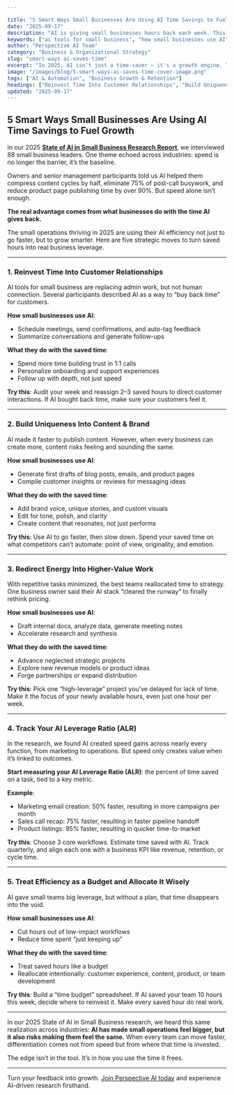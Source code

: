 ```yaml
---

title: "5 Smart Ways Small Businesses Are Using AI Time Savings to Fuel Growth"
date: "2025-09-17"
description: "AI is giving small businesses hours back each week. This post explores how top teams are using that time to drive growth, deepen customer relationships, and differentiate their brand."
keywords: ["ai tools for small business", "how small businesses use AI", "AI efficiency tools for SMBs", "market research for small businesses", "customer feedback analysis ai", "ai user research", "best ai tools for small businesses 2025"]
author: "Perspective AI Team"
category: "Business & Organizational Strategy"
slug: "smart-ways-ai-saves-time"
excerpt: "In 2025, AI isn't just a time-saver — it's a growth engine. This guide shows how small businesses are turning efficiency into strategy using real-world insights from recent research."
image: "/images/blog/5-smart-ways-ai-saves-time-cover-image.png"
tags: ["AI & Automation", "Business Growth & Retention"]
headings: ["Reinvest Time Into Customer Relationships", "Build Uniqueness Into Content & Brand", "Redirect Energy Into Higher-Value Work", "Track Your AI Leverage Ratio (ALR)", "Treat Efficiency as a Budget — and Allocate It Wisely"]
updated: "2025-09-17"
---
```


## 5 Smart Ways Small Businesses Are Using AI Time Savings to Fuel Growth

In our 2025 [**State of AI in Small Business Research Report**](https://getperspective.ai/state-of-ai-small-business-2025), we interviewed 88 small business leaders. One theme echoed across industries: speed is no longer the barrier, it’s the baseline.

Owners and senior management participants told us AI helped them compress content cycles by half, eliminate 75% of post-call busywork, and reduce product page publishing time by over 90%. But speed alone isn’t enough.

**The real advantage comes from what businesses do with the time AI gives back.**

The small operations thriving in 2025 are using their AI efficiency not just to go faster, but to grow smarter. Here are five strategic moves to turn saved hours into real business leverage.

---

### 1. Reinvest Time Into Customer Relationships

AI tools for small business are replacing admin work, but not human connection. Several participants described AI as a way to “buy back time” for customers.

**How small businesses use AI**:

- Schedule meetings, send confirmations, and auto-tag feedback
- Summarize conversations and generate follow-ups

**What they do with the saved time**:

- Spend more time building trust in 1:1 calls
- Personalize onboarding and support experiences
- Follow up with depth, not just speed

**Try this**: Audit your week and reassign 2–3 saved hours to direct customer interactions. If AI bought back time, make sure your customers feel it.

---

### 2. Build Uniqueness Into Content & Brand

AI made it faster to publish content. However, when every business can create more, content risks feeling and sounding the same.

**How small businesses use AI**:

- Generate first drafts of blog posts, emails, and product pages
- Compile customer insights or reviews for messaging ideas

**What they do with the saved time**:

- Add brand voice, unique stories, and custom visuals
- Edit for tone, polish, and clarity
- Create content that resonates, not just performs

**Try this**: Use AI to go faster, then slow down. Spend your saved time on what competitors can’t automate: point of view, originality, and emotion.

---

### 3. Redirect Energy Into Higher-Value Work

With repetitive tasks minimized, the best teams reallocated time to strategy. One business owner said their AI stack “cleared the runway” to finally rethink pricing.

**How small businesses use AI**:

- Draft internal docs, analyze  data, generate meeting notes
- Accelerate research and synthesis

**What they do with the saved time**:

- Advance neglected strategic projects
- Explore new revenue models or product ideas
- Forge partnerships or expand distribution

**Try this**: Pick one “high-leverage” project you’ve delayed for lack of time. Make it the focus of your newly available hours, even just one hour per week.

---

### 4. Track Your AI Leverage Ratio (ALR)

In the research, we found AI created speed gains across nearly every function, from marketing to operations. But speed only creates value when it’s linked to outcomes.

**Start measuring your AI Leverage Ratio (ALR)**: the percent of time saved on a task, tied to a key metric.

**Example**:

- Marketing email creation: 50% faster, resulting in more campaigns per month
- Sales call recap: 75% faster, resulting in faster pipeline handoff
- Product listings: 95% faster, resulting in quicker time-to-market

**Try this**: Choose 3 core workflows. Estimate time saved with AI. Track quarterly, and align each one with a business KPI like revenue, retention, or cycle time.

---

### 5. Treat Efficiency as a Budget and Allocate It Wisely

AI gave small teams big leverage, but without a plan, that time disappears into the void.

**How small businesses use AI**:

- Cut hours out of low-impact workflows
- Reduce time spent “just keeping up”

**What they do with the saved time**:

- Treat saved hours like a budget
- Reallocate intentionally: customer experience, content, product, or team development

**Try this**: Build a “time budget” spreadsheet. If AI saved your team 10 hours this week, decide where to reinvest it. Make every saved hour do real work.

---

In our 2025 State of AI in Small Business research, we heard this same realization across industries: **AI has made small operations feel bigger, but it also risks making them feel the same.** When every team can move faster, differentiation comes not from speed but from where that time is invested.

The edge isn’t in the tool. It’s in how you use the time it frees.

---

Turn your feedback into growth. [Join Perspective AI today](https://getperspective.ai/signup?utm_source=blog\&utm_content=smart-ways-ai-saves-time) and experience AI-driven research firsthand.


